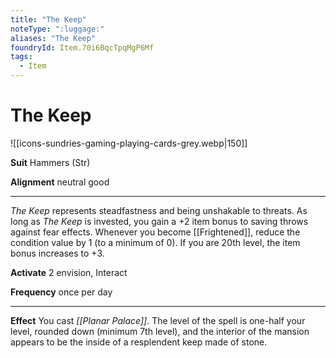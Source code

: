 ```yaml
---
title: "The Keep"
noteType: ":luggage:"
aliases: "The Keep"
foundryId: Item.70i6BqcTpqMgP6Mf
tags:
  - Item
---
```


# The Keep
![[icons-sundries-gaming-playing-cards-grey.webp|150]]

**Suit** Hammers (Str)

**Alignment** neutral good

* * *

_The Keep_ represents steadfastness and being unshakable to threats. As long as _The Keep_ is invested, you gain a +2 item bonus to saving throws against fear effects. Whenever you become [[Frightened]], reduce the condition value by 1 (to a minimum of 0). If you are 20th level, the item bonus increases to +3.

**Activate** 2 envision, Interact

**Frequency** once per day

* * *

**Effect** You cast _[[Planar Palace]]_. The level of the spell is one-half your level, rounded down (minimum 7th level), and the interior of the mansion appears to be the inside of a resplendent keep made of stone.
